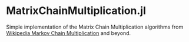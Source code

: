 # MatrixChainMultiplication.jl

Simple implementation of the Matrix Chain Multiplication algorithms from 
[Wikipedia Markov Chain Multiplication](https://en.m.wikipedia.org/wiki/Matrix_chain_multiplication)
and beyond.